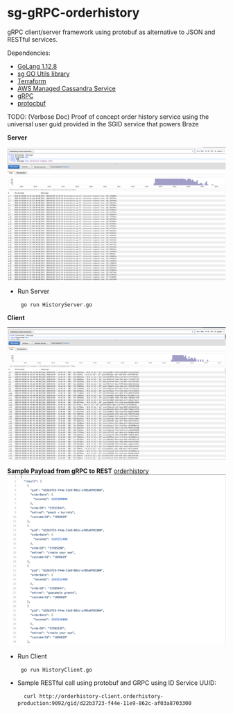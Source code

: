 # sg-gRPC-orderhistory

gRPC client/server framework using protobuf as alternative to JSON and RESTful services.

Dependencies:
* [GoLang 1.12.8](https://golang.org/)
* [sg GO Utils library](https://github.com/polyglotDataNerd/zib-Go-utils)
* [Terraform](https://learn.hashicorp.com/terraform/getting-started/install.html)
* [AWS Managed Cassandra Service](https://aws.amazon.com/mcs/)
* [gRPC](https://grpc.io/docs/guides/)
* [protocbuf](https://developers.google.com/protocol-buffers)

TODO: (Verbose Doc) Proof of concept order history service using the universal user guid provided in the SGID service that powers Braze

**Server**

![Server](images/GRPC-Server.png)

*  Run Server
    
        go run HistoryServer.go

**Client**

![Client](images/GRPC-RESTClient.png)

**Sample Payload from gRPC to REST**
[orderhistory](https://github.com/sweetgreen/sg-gRPC-orderhistory/blob/master/orderhistory_payload.json)
![orderhistory](images/Payload.png)
   
*  Run Client
    
        go run HistoryClient.go
        
* Sample RESTful call using protobuf and GRPC using ID Service UUID: 

        curl http://orderhistory-client.orderhistory-production:9092/gid/d22b3723-f44e-11e9-862c-af03a8703300     
